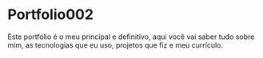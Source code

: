 # Portfolio002

Este portfólio é o meu principal e definitivo, aqui você vai saber tudo sobre mim, as tecnologias que eu uso, projetos que fiz e meu currículo.
